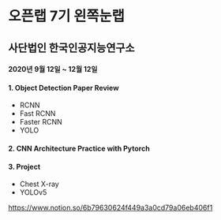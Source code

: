 # 오픈랩 7기 왼쪽눈랩
## 사단법인 한국인공지능연구소

#### 2020년 9월 12일 ~ 12월 12일

#### 1. Object Detection Paper Review
- RCNN
- Fast RCNN
- Faster RCNN
- YOLO

#### 2. CNN Architecture Practice with Pytorch

#### 3. Project
- Chest X-ray
- YOLOv5



https://www.notion.so/6b79630624f449a3a0cd79a06eb406f1
